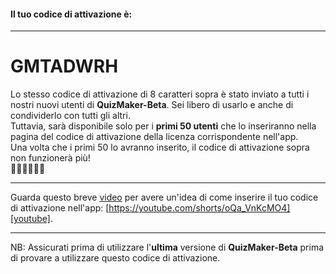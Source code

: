 #### Il tuo codice di attivazione è:

---
# GMTADWRH

Lo stesso codice di attivazione di 8 caratteri sopra è stato inviato a tutti i nostri nuovi utenti di **QuizMaker-Beta**. Sei libero di usarlo e anche di condividerlo con tutti gli altri.  
Tuttavia, sarà disponibile solo per i **primi 50 utenti** che lo inseriranno nella pagina del codice di attivazione della licenza corrispondente nell'app.  
Una volta che i primi 50 lo avranno inserito, il codice di attivazione sopra non funzionerà più!  
🏃🏽🏃🏃🏼‍🏁

---
Guarda questo breve [video][youtube] per avere un'idea di come inserire il tuo codice di attivazione nell'app: [https://youtube.com/shorts/oQa_VnKcMO4][youtube].

---
NB: Assicurati prima di utilizzare l'**ultima** versione di **QuizMaker-Beta** prima di provare a utilizzare questo codice di attivazione.

[youtube]: https://youtube.com/shorts/oQa_VnKcMO4
